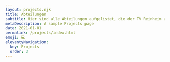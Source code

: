 ```yaml
---
layout: projects.njk
title: Abteilungen
subtitle: Hier sind alle Abteilungen aufgelistet, die der TV Reinheim aktuell hat
metaDescription: A sample Projects page
date: 2021-01-01
permalink: /projects/index.html
emoji: 💻
eleventyNavigation:
  key: Projects
  order: 3
---
```

